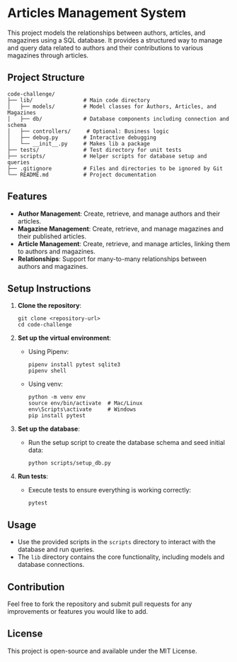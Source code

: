 # Articles Management System

This project models the relationships between authors, articles, and magazines using a SQL database. It provides a structured way to manage and query data related to authors and their contributions to various magazines through articles.

## Project Structure

```
code-challenge/
├── lib/                # Main code directory
│   ├── models/         # Model classes for Authors, Articles, and Magazines
│   ├── db/             # Database components including connection and schema
│   ├── controllers/     # Optional: Business logic
│   ├── debug.py        # Interactive debugging
│   └── __init__.py     # Makes lib a package
├── tests/              # Test directory for unit tests
├── scripts/            # Helper scripts for database setup and queries
├── .gitignore          # Files and directories to be ignored by Git
└── README.md           # Project documentation
```

## Features

- **Author Management**: Create, retrieve, and manage authors and their articles.
- **Magazine Management**: Create, retrieve, and manage magazines and their published articles.
- **Article Management**: Create, retrieve, and manage articles, linking them to authors and magazines.
- **Relationships**: Support for many-to-many relationships between authors and magazines.

## Setup Instructions

1. **Clone the repository**:
   ```
   git clone <repository-url>
   cd code-challenge
   ```

2. **Set up the virtual environment**:
   - Using Pipenv:
     ```
     pipenv install pytest sqlite3
     pipenv shell
     ```
   - Using venv:
     ```
     python -m venv env
     source env/bin/activate  # Mac/Linux
     env\Scripts\activate     # Windows
     pip install pytest
     ```

3. **Set up the database**:
   - Run the setup script to create the database schema and seed initial data:
     ```
     python scripts/setup_db.py
     ```

4. **Run tests**:
   - Execute tests to ensure everything is working correctly:
     ```
     pytest
     ```

## Usage

- Use the provided scripts in the `scripts` directory to interact with the database and run queries.
- The `lib` directory contains the core functionality, including models and database connections.

## Contribution

Feel free to fork the repository and submit pull requests for any improvements or features you would like to add. 

## License

This project is open-source and available under the MIT License.